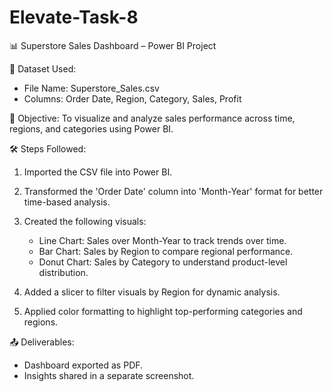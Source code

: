 # Elevate-Task-8
📊 Superstore Sales Dashboard – Power BI Project

📁 Dataset Used:
- File Name: Superstore_Sales.csv
- Columns: Order Date, Region, Category, Sales, Profit

📌 Objective:
To visualize and analyze sales performance across time, regions, and categories using Power BI.

🛠 Steps Followed:

1. Imported the CSV file into Power BI.

2. Transformed the 'Order Date' column into 'Month-Year' format for better time-based analysis.

3. Created the following visuals:
   - Line Chart: Sales over Month-Year to track trends over time.
   - Bar Chart: Sales by Region to compare regional performance.
   - Donut Chart: Sales by Category to understand product-level distribution.
4. Added a slicer to filter visuals by Region for dynamic analysis.

5. Applied color formatting to highlight top-performing categories and regions.

📤 Deliverables:
- Dashboard exported as PDF.
- Insights shared in a separate screenshot.

